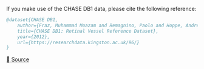 If you make use of the CHASE DB1 data, please cite the following reference:

``` bibtex 
@dataset{CHASE DB1,
	author={Fraz, Muhammad Moazam and Remagnino, Paolo and Hoppe, Andreas and Uyyanonvara, Bunyarit and Rudnicka, Alicja R. and Owen, Christopher G. and Barman, Sarah A.},
	title={CHASE DB1: Retinal Vessel Reference Dataset},
	year={2012},
	url={https://researchdata.kingston.ac.uk/96/}
}
```

[🔗 Source](https://researchdata.kingston.ac.uk/96/)